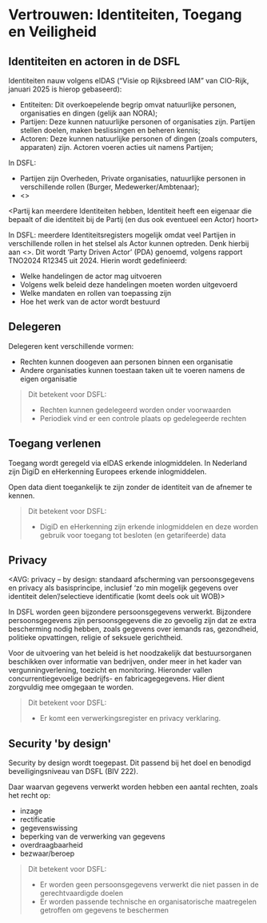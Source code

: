 # Vertrouwen: Identiteiten, Toegang en Veiligheid

## Identiteiten en actoren in de DSFL

Identiteiten nauw volgens eIDAS (“Visie op Rijksbreed IAM” van CIO-Rijk, januari 2025 is hierop gebaseerd): 
- Entiteiten: Dit overkoepelende begrip omvat natuurlijke personen, organisaties en dingen (gelijk aan NORA);
- Partijen: Deze kunnen natuurlijke personen of organisaties zijn. Partijen stellen doelen, maken beslissingen en beheren kennis;
- Actoren: Deze kunnen natuurlijke personen of dingen (zoals computers, apparaten) zijn. Actoren voeren acties uit namens Partijen;

In DSFL: 
- Partijen zijn Overheden, Private organisaties, natuurlijke personen in verschillende rollen (Burger, Medewerker/Ambtenaar);
- <>

<Partij kan meerdere Identiteiten hebben, Identiteit heeft een eigenaar die bepaalt of die identiteit bij de Partij (en dus ook eventueel een Actor) hoort>

In DSFL: meerdere Identiteitsregisters mogelijk omdat veel Partijen in verschillende rollen in het stelsel als Actor kunnen optreden. Denk hierbij aan <>. Dit wordt ‘Party Driven Actor’ (PDA) genoemd, volgens rapport TNO2024 R12345 uit 2024. Hierin wordt gedefinieerd:
- Welke handelingen de actor mag uitvoeren
- Volgens welk beleid deze handelingen moeten worden uitgevoerd
- Welke mandaten en rollen van toepassing zijn
- Hoe het werk van de actor wordt bestuurd

## Delegeren

Delegeren kent verschillende vormen:
- Rechten kunnen doogeven aan personen binnen een organisatie
- Andere organisaties kunnen toestaan taken uit te voeren namens de eigen organisatie

> Dit betekent voor DSFL:
> - Rechten kunnen gedelegeerd worden onder voorwaarden
> - Periodiek vind er een controle plaats op gedelegeerde rechten

## Toegang verlenen

Toegang wordt geregeld via eIDAS erkende inlogmiddelen. In Nederland zijn DigiD en eHerkenning Europees erkende inlogmiddelen.

Open data dient toegankelijk te zijn zonder de identiteit van de afnemer te kennen.

> Dit betekent voor DSFL:
> - DigiD en eHerkenning zijn erkende inlogmiddelen en deze worden gebruik voor toegang tot besloten (en getarifeerde) data

## Privacy
<AVG: privacy – by design: standaard afscherming van persoonsgegevens en privacy als
basisprincipe, inclusief ‘zo min mogelijk gegevens over identiteit delen’/selectieve identificatie (komt deels ook uit WOB)>

In DSFL worden geen bijzondere persoonsgegevens verwerkt. Bijzondere persoonsgegevens zijn persoonsgegevens die zo gevoelig zijn dat ze extra bescherming nodig hebben, zoals gegevens over iemands ras, gezondheid, politieke opvattingen, religie of seksuele gerichtheid. 

Voor de uitvoering van het beleid is het noodzakelijk dat bestuursorganen beschikken over informatie van bedrijven, onder meer in het kader van vergunningverlening, toezicht en monitoring. Hieronder vallen concurrentiegevoelige bedrijfs- en fabricagegegevens. Hier dient zorgvuldig mee omgegaan te worden. 

> Dit betekent voor DSFL:
> - Er komt een verwerkingsregister en privacy verklaring.

## Security 'by design'

Security by design wordt toegepast. Dit passend bij het doel en benodigd beveiligingsniveau van DSFL (BIV 222).

Daar waarvan gegevens verwerkt worden hebben een aantal rechten, zoals het recht op: 
- inzage
- rectificatie
- gegevenswissing
- beperking van de verwerking van gegevens
- overdraagbaarheid
- bezwaar/beroep

> Dit betekent voor DSFL:
> - Er worden geen persoonsgegevens verwerkt die niet passen in de gerechtvaardigde doelen
> - Er worden passende technische en organisatorische maatregelen getroffen om gegevens te beschermen
 

